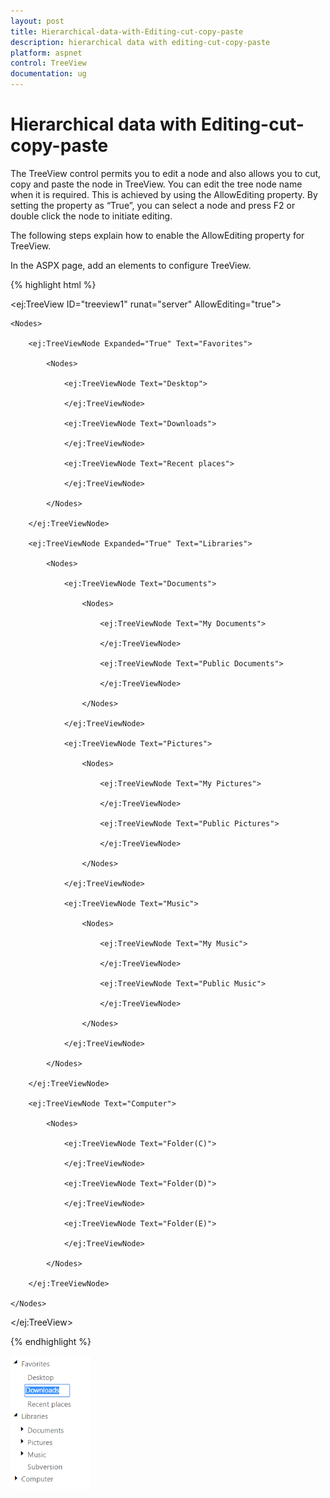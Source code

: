```yaml
---
layout: post
title: Hierarchical-data-with-Editing-cut-copy-paste
description: hierarchical data with editing-cut-copy-paste
platform: aspnet
control: TreeView
documentation: ug
---
```


# Hierarchical data with Editing-cut-copy-paste

The TreeView control permits you to edit a node and also allows you to cut, copy and paste the node in TreeView. You can edit the tree node name when it is required. This is achieved by using the AllowEditing property. By setting the property as “True”, you can select a node and press F2 or double click the node to initiate editing.

The following steps explain how to enable the AllowEditing property for TreeView.

In the ASPX page, add an elements to configure TreeView.       

{% highlight html %}

<ej:TreeView ID="treeview1" runat="server" AllowEditing="true">

    <Nodes>

        <ej:TreeViewNode Expanded="True" Text="Favorites">

            <Nodes>

                <ej:TreeViewNode Text="Desktop">

                </ej:TreeViewNode>

                <ej:TreeViewNode Text="Downloads">

                </ej:TreeViewNode>

                <ej:TreeViewNode Text="Recent places">

                </ej:TreeViewNode>

            </Nodes>

        </ej:TreeViewNode>

        <ej:TreeViewNode Expanded="True" Text="Libraries">

            <Nodes>

                <ej:TreeViewNode Text="Documents">

                    <Nodes>

                        <ej:TreeViewNode Text="My Documents">

                        </ej:TreeViewNode>

                        <ej:TreeViewNode Text="Public Documents">

                        </ej:TreeViewNode>

                    </Nodes>

                </ej:TreeViewNode>

                <ej:TreeViewNode Text="Pictures">

                    <Nodes>

                        <ej:TreeViewNode Text="My Pictures">

                        </ej:TreeViewNode>

                        <ej:TreeViewNode Text="Public Pictures">

                        </ej:TreeViewNode>

                    </Nodes>

                </ej:TreeViewNode>

                <ej:TreeViewNode Text="Music">

                    <Nodes>

                        <ej:TreeViewNode Text="My Music">

                        </ej:TreeViewNode>

                        <ej:TreeViewNode Text="Public Music">

                        </ej:TreeViewNode>

                    </Nodes>

                </ej:TreeViewNode>

            </Nodes>

        </ej:TreeViewNode>

        <ej:TreeViewNode Text="Computer">

            <Nodes>

                <ej:TreeViewNode Text="Folder(C)">

                </ej:TreeViewNode>

                <ej:TreeViewNode Text="Folder(D)">

                </ej:TreeViewNode>

                <ej:TreeViewNode Text="Folder(E)">

                </ej:TreeViewNode>

            </Nodes>

        </ej:TreeViewNode>

    </Nodes>

</ej:TreeView>



{% endhighlight %}



![](Hierarchical-data-with-Editing-cut-copy-paste_images/Hierarchical-data-with-Editing-cut-copy-paste_img1.png)  





